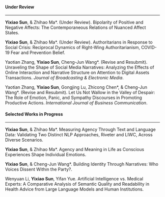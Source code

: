 #### **Under Review**

---

**Yixiao Sun**, & Zhihao Ma\*. (Under Review). Bipolarity of Positive and Negative Affects: The Contemporaneous Relations of Nuanced Affect States.

**Yixiao Sun**, & Zhihao Ma\*. (Under Review). Authoritarians in Response to Social Crisis: Reciprocal Dynamics of Right-Wing Authoritarianism, COVID-19 Fear and Prevention Belief.

Yaotian Zhang, **Yixiao Sun**, Cheng-Jun Wang\*. (Revise and Resubmit). Unraveling the Shape of Social Media Narratives: Analyzing the Effects of Online Interaction and Narrative Structure on Attention to Digital Assets Transactions. _Journal of Broadcasting & Electronic Media_.

Yaotian Zhang, **Yixiao Sun**, Gongjing Lu, Zhicong Chen\*, & Cheng-Jun Wang\*. (Revise and Resubmit). Let Us Not Wallow in the Valley of Despair: The Role of Emotion, Panic, and Sympathy Discourses in Promoting Productive Actions. _International Journal of Business Communication_.


#### **Selected Works in Progress**

 ---

**Yixiao Sun**, & Zhihao Ma\*. Measuring Agency Through Text and Language Data: Validating Two Distinct NLP Approaches, Riveter and LIWC, Across Diverse Scenarios.

**Yixiao Sun**, & Zhihao Ma\*. Agency and Meaning in Life as Conscious Experiences Shape Individual Emotions.

**Yixiao Sun**, & Cheng-Jun Wang\*. Building Identity Through Narratives: Who Voices Dissent Within the Party?.

Wenyuan Li, **Yixiao Sun**, Yifan Yue. Artificial Intelligence vs. Medical Experts: A Comparative Analysis of Semantic Quality and Readability in Health Advice from Large Language Models and Human Institutions.
